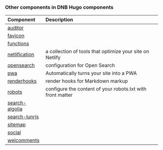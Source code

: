 ### Other components in DNB Hugo components

| Component | Description |
| :--- | :--- |
| [auditor](https://github.com/dnb-hugo/components/tree/main/auditor) | |
| [favicon](https://github.com/dnb-hugo/components/tree/main/favicon) | |
| [functions](https://github.com/dnb-hugo/components/tree/main/functions) | |
| [netlification](https://github.com/dnb-hugo/components/tree/main/netlification) | a collection of tools that optimize your site on Netlify |
| [opensearch](https://github.com/dnb-hugo/components/tree/main/opensearch) | configuration for Open Search |
| [pwa](https://github.com/dnb-hugo/components/tree/main/pwa) | Automatically turns your site into a PWA |
| [renderhooks](https://github.com/dnb-hugo/components/tree/main/renderhooks) | render hooks for Markdown markup |
| [robots](https://github.com/dnb-hugo/components/tree/main/robots) | configure the content of your robots.txt with front matter |
| [search-algolia](https://github.com/dnb-hugo/components/tree/main/search-algolia) | |
| [search-lunrjs](https://github.com/dnb-hugo/components/tree/main/search-lunrjs) | |
| [sitemap](https://github.com/dnb-hugo/components/tree/main/sitemap) | |
| [social](https://github.com/dnb-hugo/components/tree/main/social) | |
| [welcomments](https://github.com/dnb-hugo/components/tree/main/welcomments) | |
